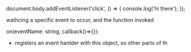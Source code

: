 document.body.addEventListener('click', () => {
  console.log('hi there');
});

wathcing a specific event to occur, and the function invoked


on(eventName: string, callback()=>{}):
- registers an event hanlder with this object, so other parts of th